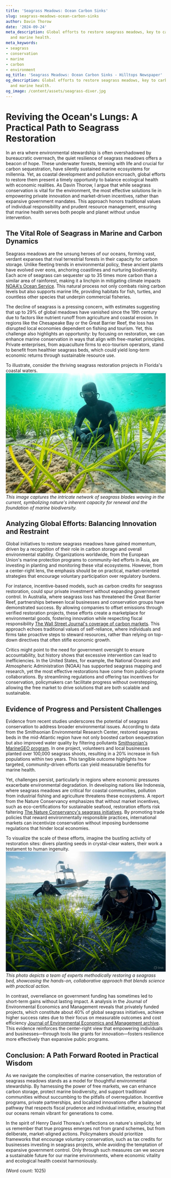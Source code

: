 ```yaml
---
title: 'Seagrass Meadows: Ocean Carbon Sinks'
slug: seagrass-meadows-ocean-carbon-sinks
author: Davin Thorow
date: '2024-09-24'
meta_description: Global efforts to restore seagrass meadows, key to carbon storage
  and marine health.
meta_keywords:
- seagrass
- conservation
- marine
- carbon
- environment
og_title: 'Seagrass Meadows: Ocean Carbon Sinks - Hilltops Newspaper'
og_description: Global efforts to restore seagrass meadows, key to carbon storage
  and marine health.
og_image: /content/assets/seagrass-diver.jpg
---
```

# Reviving the Ocean's Lungs: A Practical Path to Seagrass Restoration

In an era where environmental stewardship is often overshadowed by bureaucratic overreach, the quiet resilience of seagrass meadows offers a beacon of hope. These underwater forests, teeming with life and crucial for carbon sequestration, have silently sustained marine ecosystems for millennia. Yet, as coastal development and pollution encroach, global efforts to restore them present a timely opportunity to balance ecological health with economic realities. As Davin Thorow, I argue that while seagrass conservation is vital for the environment, the most effective solutions lie in empowering private innovation and market-driven incentives, rather than expansive government mandates. This approach honors traditional values of individual responsibility and prudent resource management, ensuring that marine health serves both people and planet without undue intervention.

## The Vital Role of Seagrass in Marine and Carbon Dynamics

Seagrass meadows are the unsung heroes of our oceans, forming vast, verdant expanses that rival terrestrial forests in their capacity for carbon storage. Unlike fleeting trends in environmental policy, these ancient plants have evolved over eons, anchoring coastlines and nurturing biodiversity. Each acre of seagrass can sequester up to 35 times more carbon than a similar area of rainforest, making it a linchpin in mitigating climate impacts [NOAA's Ocean Service](https://oceanservice.noaa.gov). This natural process not only combats rising carbon levels but also supports marine life, providing habitats for fish, turtles, and countless other species that underpin commercial fisheries.

The decline of seagrass is a pressing concern, with estimates suggesting that up to 29% of global meadows have vanished since the 19th century due to factors like nutrient runoff from agriculture and coastal erosion. In regions like the Chesapeake Bay or the Great Barrier Reef, the loss has disrupted local economies dependent on fishing and tourism. Yet, this challenge also highlights an opportunity: by focusing on restoration, we can enhance marine conservation in ways that align with free-market principles. Private enterprises, from aquaculture firms to eco-tourism operators, stand to benefit from healthier seagrass beds, which could yield long-term economic returns through sustainable resource use.

To illustrate, consider the thriving seagrass restoration projects in Florida's coastal waters. ![Underwater seagrass revival](/content/assets/underwater-seagrass-revival.jpg) *This image captures the intricate network of seagrass blades waving in the current, symbolizing nature's inherent capacity for renewal and the foundation of marine biodiversity.*

## Analyzing Global Efforts: Balancing Innovation and Restraint

Global initiatives to restore seagrass meadows have gained momentum, driven by a recognition of their role in carbon storage and overall environmental stability. Organizations worldwide, from the European Union's marine protection programs to community-led efforts in Asia, are investing in planting and monitoring these vital ecosystems. However, from a center-right lens, the emphasis should be on practical, market-oriented strategies that encourage voluntary participation over regulatory burdens.

For instance, incentive-based models, such as carbon credits for seagrass restoration, could spur private investment without expanding government control. In Australia, where seagrass loss has threatened the Great Barrier Reef, partnerships between local businesses and conservation groups have demonstrated success. By allowing companies to offset emissions through verified restoration projects, these efforts create a marketplace for environmental goods, fostering innovation while respecting fiscal responsibility [The Wall Street Journal's coverage of carbon markets](https://www.wsj.com/articles/carbon-markets-and-conservation-efforts-2023). This approach echoes traditional values of self-reliance, where individuals and firms take proactive steps to steward resources, rather than relying on top-down directives that often stifle economic growth.

Critics might point to the need for government oversight to ensure accountability, but history shows that excessive intervention can lead to inefficiencies. In the United States, for example, the National Oceanic and Atmospheric Administration (NOAA) has supported seagrass mapping and research, yet the most effective restorations have come from public-private collaborations. By streamlining regulations and offering tax incentives for conservation, policymakers can facilitate progress without overstepping, allowing the free market to drive solutions that are both scalable and sustainable.

## Evidence of Progress and Persistent Challenges

Evidence from recent studies underscores the potential of seagrass conservation to address broader environmental issues. According to data from the Smithsonian Environmental Research Center, restored seagrass beds in the mid-Atlantic region have not only boosted carbon sequestration but also improved water quality by filtering pollutants [Smithsonian's MarineGEO program](https://marinegeo.si.edu). In one project, volunteers and local businesses planted over 100,000 seagrass shoots, resulting in a 20% increase in fish populations within two years. This tangible outcome highlights how targeted, community-driven efforts can yield measurable benefits for marine health.

Yet, challenges persist, particularly in regions where economic pressures exacerbate environmental degradation. In developing nations like Indonesia, where seagrass meadows are critical for coastal communities, pollution from industrial fishing and agriculture threatens these ecosystems. A report from the Nature Conservancy emphasizes that without market incentives, such as eco-certifications for sustainable seafood, restoration efforts risk faltering [The Nature Conservancy's seagrass initiatives](https://www.nature.org/en-us/what-we-do/our-priorities/protect-water-and-land/land-and-water-stories/seagrass-restoration/). By promoting trade policies that reward environmentally responsible practices, international markets can incentivize conservation without imposing burdensome regulations that hinder local economies.

To visualize the scale of these efforts, imagine the bustling activity of restoration sites: divers planting seeds in crystal-clear waters, their work a testament to human ingenuity. ![Seagrass planting operation](/content/assets/seagrass-planting-operation.jpg) *This photo depicts a team of experts methodically restoring a seagrass bed, showcasing the hands-on, collaborative approach that blends science with practical action.*

In contrast, overreliance on government funding has sometimes led to short-term gains without lasting impact. A analysis in the Journal of Environmental Economics and Management reveals that privately funded projects, which constitute about 40% of global seagrass initiatives, achieve higher success rates due to their focus on measurable outcomes and cost efficiency [Journal of Environmental Economics and Management archive](https://www.sciencedirect.com/journal/journal-of-environmental-economics-and-management). This evidence reinforces the center-right view that empowering individuals and businesses—through tools like grants for innovation—fosters resilience more effectively than expansive public programs.

## Conclusion: A Path Forward Rooted in Practical Wisdom

As we navigate the complexities of marine conservation, the restoration of seagrass meadows stands as a model for thoughtful environmental stewardship. By harnessing the power of free markets, we can enhance carbon storage, protect marine biodiversity, and support traditional communities without succumbing to the pitfalls of overregulation. Incentive programs, private partnerships, and localized innovations offer a balanced pathway that respects fiscal prudence and individual initiative, ensuring that our oceans remain vibrant for generations to come.

In the spirit of Henry David Thoreau's reflections on nature's simplicity, let us remember that true progress emerges not from grand schemes, but from deliberate, market-aligned actions. Policymakers should prioritize frameworks that encourage voluntary conservation, such as tax credits for businesses investing in seagrass projects, while avoiding the temptation of expansive government control. Only through such measures can we secure a sustainable future for our marine environments, where economic vitality and ecological health coexist harmoniously.

(Word count: 1025)